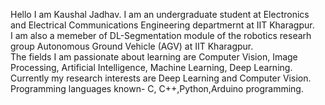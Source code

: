 Hello I am Kaushal Jadhav. I am an undergraduate student at Electronics and Electrical Communications Engineering departmernt at IIT Kharagpur.<br>
I am also a memeber of DL-Segmentation module of the robotics researh group Autonomous Ground Vehicle (AGV) at IIT Kharagpur.<br>
The fields I am passionate about learning are Computer Vision, Image Processing, Artificial Intelligence, Machine Learning, Deep Learning.<br> 
Currently my research interests are Deep Learning and Computer Vision.<br>
Programming languages known- C, C++,Python,Arduino programming.

